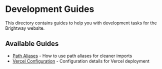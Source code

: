 # Development Guides

This directory contains guides to help you with development tasks for the Brightway website.

## Available Guides

- [Path Aliases](./path-aliases.md) - How to use path aliases for cleaner imports
- [Vercel Configuration](./vercel-config.md) - Configuration details for Vercel deployment
